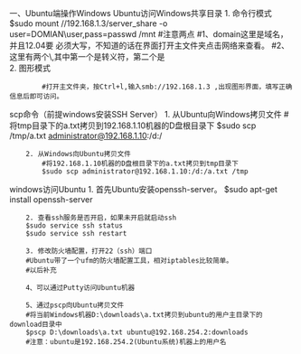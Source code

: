 一、Ubuntu端操作Windows
Ubuntu访问Windows共享目录
        1.  命令行模式
          $sudo mount //192.168.1.3/server_share  -o user=DOMIAN\\user,pass=passwd /mnt
            #注意两点
            #1、domain这里是域名，并且12.04要 必须大写，不知道的话在界面打开主文件夹点击网络来查看。
            #2、这里有两个\\,其中第一个是转义符，第二个是\
        2. 图形模式

            #打开主文件夹，按Ctrl+l,输入smb://192.168.1.3 ,出现图形界面，填写正确信息后即可访问。
scp命令（前提windows安装SSH Server）
        1. 从Ubuntu向Windows拷贝文件
            #将tmp目录下的a.txt拷贝到192.168.1.10机器的D盘根目录下
            $sudo scp /tmp/a.txt  administrator@192.168.1.10:/d:/

        2. 从Windows向Ubuntu拷贝文件
            #将192.168.1.10机器的D盘根目录下的a.txt拷贝到tmp目录下
            $sudo scp administrator@192.168.1.10:/d:/a.txt /tmp
windows访问Ubuntu
        1. 首先Ubuntu安装openssh-server。
        $sudo apt-get install openssh-server

        2. 查看ssh服务是否开启，如果未开启就启动ssh
        $sudo service ssh status
        $sudo service ssh restart

        3. 修改防火墙配置，打开22（ssh）端口
        #Ubuntu带了一个ufm的防火墙配置工具，相对iptables比较简单。
        #以后补充
        
        4、可以通过Putty访问Ubuntu机器

        5、通过pscp向Ubuntu拷贝文件
        #将当前Windows机器D:\downloads\a.txt拷贝到ubuntu的用户主目录下的download目录中
        $pscp D:\downloads\a.txt ubuntu@192.168.254.2:downloads
        #注意：ubuntu是192.168.254.2(Ubuntu系统)机器上的用户名
        
        